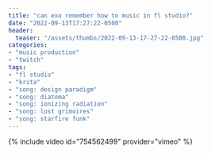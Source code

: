 ```yaml
---
title: "can exo remember how to music in fl studio?"
date: "2022-09-13T17:27:22-0500"
header:
  teaser: "/assets/thumbs/2022-09-13-17-27-22-0500.jpg"
categories:
- "music production"
- "twitch"
tags:
- "fl studio"
- "krita"
- "song: design paradigm"
- "song: diatoma"
- "song: ionizing radiation"
- "song: lost grimoires"
- "song: starfire funk"
---
```

{% include video id="754562499" provider="vimeo" %}

